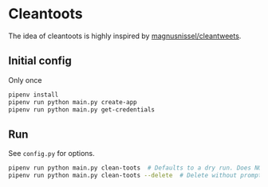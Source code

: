 # Cleantoots
The idea of cleantoots is highly inspired by [magnusnissel/cleantweets](https://github.com/magnusnissel/cleantweets).

## Initial config

Only once

```bash
pipenv install
pipenv run python main.py create-app
pipenv run python main.py get-credentials
```

## Run

See `config.py` for options.

```bash
pipenv run python main.py clean-toots  # Defaults to a dry run. Does NOT delete.
pipenv run python main.py clean-toots --delete  # Delete without prompt.
```

